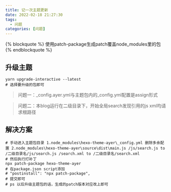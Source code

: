 ```yaml
---
title: 记一次主题更新
date: 2022-02-18 21:27:30
tags:
  - 问题
categories: [问题]
---
```

{% blockquote %} 使用patch-package生成patch覆盖node_modules里的包 {% endblockquote %}

<!--more-->

## 升级主题

``` shell
yarn upgrade-interactive --latest
# 选择要升级的包即可
```

> 问题一：_config.ayer.yml与主题包内的_config.yml配置是assign形式

> 问题二：本blog运行在二级目录下，开始全局search发现引用的js xml均请求根路径

## 解决方案

``` shell
# 手动进入主题包目录 1.node_modules\hexo-theme-ayer\_config.yml 删除多余配置 2.node_modules\hexo-theme-ayer\source\dist\main.js /js/search.js to /二级目录名/js/search.js /search.xml to /二级目录名/search.xml
# 然后执行打补丁
npx patch-package hexo-theme-ayer
# 在package.json script添加
# "postinstall": "npx patch-package",
# 提交即可
# ps 以后升级主题包的话，生成的patch版本对应改上即可
```
